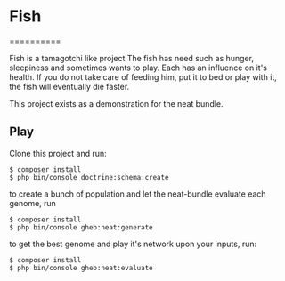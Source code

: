 # Fish
==========

Fish is a tamagotchi like project
The fish has need such as hunger, sleepiness and sometimes wants to play.
Each has an influence on it's health. If you do not take care of feeding him, put it to bed or play with it,
the fish will eventually die faster.

This project exists as a demonstration for the neat bundle.

## Play

Clone this project and run:

```shell
$ composer install
$ php bin/console doctrine:schema:create
```

to create a bunch of population and let the neat-bundle evaluate each genome, run

```shell
$ composer install
$ php bin/console gheb:neat:generate
```

to get the best genome and play it's network upon your inputs, run:

```shell
$ composer install
$ php bin/console gheb:neat:evaluate
```
